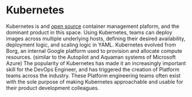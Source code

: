 # Kubernetes
Kubernetes is and [open source](https://github.com/kubernetes/kubernetes) container management plaform, and the dominant product in this space.  Using Kubernetes, teams can deploy images across multiple underlying hosts, defining their desired availability, deployment logic, and scaling logic in YAML.  Kubernetes evolved from Borg, an internal Google platform used to provision and allocate compute resources.  (similar to the Autopilot and Aquaman systems of Microsoft Azure)
The popularity of Kubernetes has made it an increasingly important skill for the DevOps Engineer, and has triggered the creation of Platform teams across the industry.  These Platform engineering teams often exist with the sole purpose of making Kubernetes approachable and usable for their product development colleagues.
